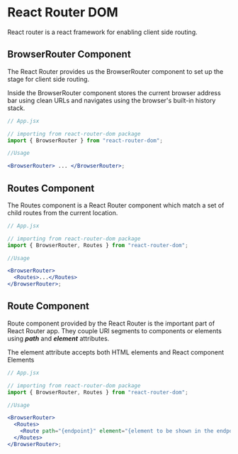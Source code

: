 # React Router DOM

React router is a react framework for enabling client side routing.

## BrowserRouter Component

The React Router provides us the BrowserRouter component to set up the stage for
client side routing.

Inside the BrowserRouter component stores the current browser address bar using
clean URLs and navigates using the browser's built-in history stack.

```jsx
// App.jsx

// importing from react-router-dom package
import { BrowserRouter } from "react-router-dom";

//Usage

<BrowserRouter> ... </BrowserRouter>;
```

## Routes Component

The Routes component is a React Router component which match a set of child
routes from the current location.

```jsx
// App.jsx

// importing from react-router-dom package
import { BrowserRouter, Routes } from "react-router-dom";

//Usage

<BrowserRouter>
  <Routes>...</Routes>
</BrowserRouter>;
```

## Route Component

Route component provided by the React Router is the important part of React
Router app. They couple URl segments to components or elements using **_path_**
and **_element_** attributes.

The element attribute accepts both HTML elements and React component Elements

```jsx
// App.jsx

// importing from react-router-dom package
import { BrowserRouter, Routes } from "react-router-dom";

//Usage

<BrowserRouter>
  <Routes>
    <Route path="{endpoint}" element="{element to be shown in the endpoint}" />
  </Routes>
</BrowserRouter>;
```
